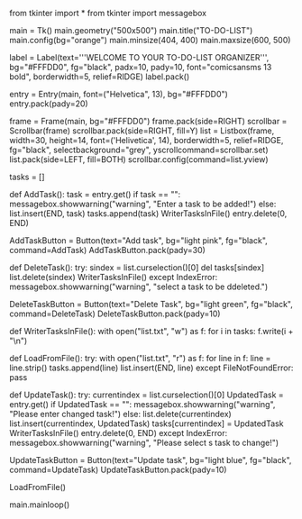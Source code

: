 from tkinter import *
from tkinter import messagebox

main = Tk()
main.geometry("500x500")
main.title("TO-DO-LIST")
main.config(bg="orange")
main.minsize(404, 400)
main.maxsize(600, 500)

label = Label(text='''WELCOME TO YOUR TO-DO-LIST ORGANIZER''', bg="#FFFDD0", fg="black", padx=10, pady=10,
              font="comicsansms 13 bold", borderwidth=5, relief=RIDGE)
label.pack()

entry = Entry(main, font=("Helvetica", 13), bg="#FFFDD0")
entry.pack(pady=20)

frame = Frame(main, bg="#FFFDD0")
frame.pack(side=RIGHT)
scrollbar = Scrollbar(frame)
scrollbar.pack(side=RIGHT, fill=Y)
list = Listbox(frame, width=30, height=14, font=('Helivetica', 14), borderwidth=5, relief=RIDGE, fg="black",
               selectbackground="grey", yscrollcommand=scrollbar.set)
list.pack(side=LEFT, fill=BOTH)
scrollbar.config(command=list.yview)

tasks = []


def AddTask():
    task = entry.get()
    if task == "":
        messagebox.showwarning("warning", "Enter a task to be added!")
    else:
        list.insert(END, task)
        tasks.append(task)
        WriterTasksInFile()
        entry.delete(0, END)


AddTaskButton = Button(text="Add task", bg="light pink", fg="black", command=AddTask)
AddTaskButton.pack(pady=30)


def DeleteTask():
    try:
        sindex = list.curselection()[0]
        del tasks[sindex]
        list.delete(sindex)
        WriterTasksInFile()
    except IndexError:
        messagebox.showwarning("warning", "select a task to be ddeleted.")


DeleteTaskButton = Button(text="Delete Task", bg="light green", fg="black", command=DeleteTask)
DeleteTaskButton.pack(pady=10)


def WriterTasksInFile():
    with open("list.txt", "w") as f:
        for i in tasks:
            f.write(i + "\n")


def LoadFromFile():
    try:
        with open("list.txt", "r") as f:
            for line in f:
                line = line.strip()
                tasks.append(line)
                list.insert(END, line)
    except FileNotFoundError:
        pass


def UpdateTask():
    try:
        currentindex = list.curselection()[0]
        UpdatedTask = entry.get()
        if UpdatedTask == "":
            messagebox.showwarning("warning", "Please enter changed task!")
        else:
            list.delete(currentindex)
            list.insert(currentindex, UpdatedTask)
            tasks[currentindex] = UpdatedTask
            WriterTasksInFile()
            entry.delete(0, END)
    except IndexError:
        messagebox.showwarning("warning", "Please select s task to change!")


UpdateTaskButton = Button(text="Update task", bg="light blue", fg="black", command=UpdateTask)
UpdateTaskButton.pack(pady=10)

LoadFromFile()

main.mainloop()
